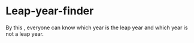 # Leap-year-finder
By this , everyone can know which year is the leap year and which year is not a leap year.
